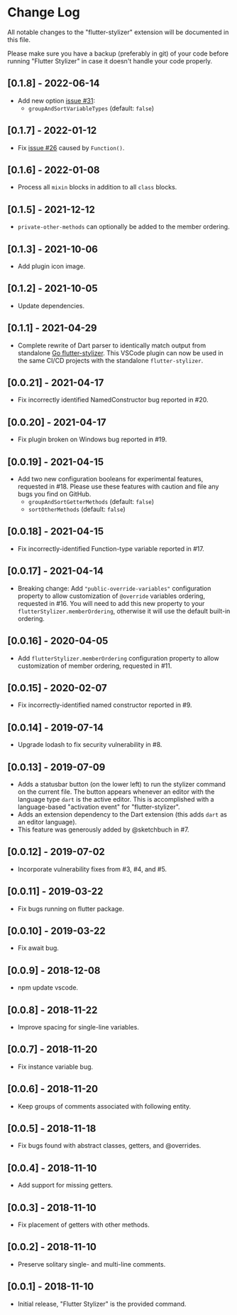 # Change Log

All notable changes to the "flutter-stylizer" extension will be documented in
this file.

Please make sure you have a backup (preferably in git) of your code before running
"Flutter Stylizer" in case it doesn't handle your code properly.

## [0.1.8] - 2022-06-14

- Add new option [issue #31](https://github.com/gmlewis/flutter-stylizer/issues/31):
  - `groupAndSortVariableTypes` (default: `false`)

## [0.1.7] - 2022-01-12

- Fix [issue #26](https://github.com/gmlewis/flutter-stylizer/issues/26) caused by `Function()`.

## [0.1.6] - 2022-01-08

- Process all `mixin` blocks in addition to all `class` blocks.

## [0.1.5] - 2021-12-12

- `private-other-methods` can optionally be added to the member ordering.

## [0.1.3] - 2021-10-06

- Add plugin icon image.

## [0.1.2] - 2021-10-05

- Update dependencies.

## [0.1.1] - 2021-04-29

- Complete rewrite of Dart parser to identically match output from
  standalone [Go flutter-stylizer](https://github.com/gmlewis/go-flutter-stylizer).
  This VSCode plugin can now be used in the same CI/CD projects with
  the standalone `flutter-stylizer`.

## [0.0.21] - 2021-04-17

- Fix incorrectly identified NamedConstructor bug reported in #20.

## [0.0.20] - 2021-04-17

- Fix plugin broken on Windows bug reported in #19.

## [0.0.19] - 2021-04-15

- Add two new configuration booleans for experimental features,
  requested in #18. Please use these features with caution and
  file any bugs you find on GitHub.
  - `groupAndSortGetterMethods` (default: `false`)
  - `sortOtherMethods` (default: `false`)

## [0.0.18] - 2021-04-15

- Fix incorrectly-identified Function-type variable reported in #17.

## [0.0.17] - 2021-04-14

- Breaking change:
  Add `"public-override-variables"` configuration property to allow
  customization of `@override` variables ordering, requested in #16.
  You will need to add this new property to your `flutterStylizer.memberOrdering`,
  otherwise it will use the default built-in ordering.

## [0.0.16] - 2020-04-05

- Add `flutterStylizer.memberOrdering` configuration property to allow
  customization of member ordering, requested in #11.

## [0.0.15] - 2020-02-07

- Fix incorrectly-identified named constructor reported in #9.

## [0.0.14] - 2019-07-14

- Upgrade lodash to fix security vulnerability in #8.

## [0.0.13] - 2019-07-09
- Adds a statusbar button (on the lower left) to run the stylizer command on the current file.
  The button appears whenever an editor with the language type `dart` is the active editor.
  This is accomplished with a language-based "activation event" for "flutter-stylizer".
- Adds an extension dependency to the Dart extension (this adds `dart` as an editor language).
- This feature was generously added by @sketchbuch in #7.

## [0.0.12] - 2019-07-02
- Incorporate vulnerability fixes from #3, #4, and #5.

## [0.0.11] - 2019-03-22
- Fix bugs running on flutter package.

## [0.0.10] - 2019-03-22
- Fix await bug.

## [0.0.9] - 2018-12-08
- npm update vscode.

## [0.0.8] - 2018-11-22
- Improve spacing for single-line variables.

## [0.0.7] - 2018-11-20
- Fix instance variable bug.

## [0.0.6] - 2018-11-20
- Keep groups of comments associated with following entity.

## [0.0.5] - 2018-11-18
- Fix bugs found with abstract classes, getters, and @overrides.

## [0.0.4] - 2018-11-10
- Add support for missing getters.

## [0.0.3] - 2018-11-10
- Fix placement of getters with other methods.

## [0.0.2] - 2018-11-10
- Preserve solitary single- and multi-line comments.

## [0.0.1] - 2018-11-10
- Initial release, "Flutter Stylizer" is the provided command.
